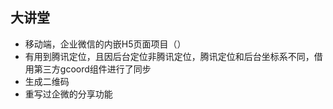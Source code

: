 <!--
 * @Author: zd
 * @Date: 2024-03-12 15:06:58
 * @LastEditors: zd
 * @LastEditTime: 2024-03-12 15:43:31
 * @Description: 
-->
## 大讲堂
- 移动端，企业微信的内嵌H5页面项目（）
- 有用到腾讯定位，且因后台定位非腾讯定位，腾讯定位和后台坐标系不同，借用第三方gcoord组件进行了同步
- 生成二维码
- 重写过企微的分享功能


